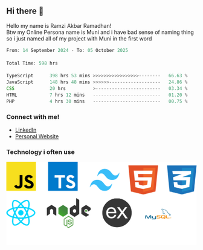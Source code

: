 ## Hi there 👋
Hello my name is Ramzi Akbar Ramadhan!\
Btw my Online Persona name is Muni and i have bad sense of naming thing so i just named all of my project with Muni in the first word
<!--START_SECTION:Muni-->

```Javascript
From: 14 September 2024 - To: 05 October 2025

Total Time: 598 hrs

TypeScript      398 hrs 53 mins >>>>>>>>>>>>>>>>>--------   66.63 %
JavaScript      148 hrs 48 mins >>>>>>-------------------   24.86 %
CSS             20 hrs          >------------------------   03.34 %
HTML            7 hrs 12 mins   -------------------------   01.20 %
PHP             4 hrs 30 mins   -------------------------   00.75 %
```

<!--END_SECTION:Muni-->
### Connect with me!
* [LinkedIn](https://www.linkedin.com/in/ramzi-akbar-ramadhan-b8b05a243/)
* [Personal Website](https://www.muniporto.my.id/)
### Technology i often use
![Technology List](assets/techlist.png)
